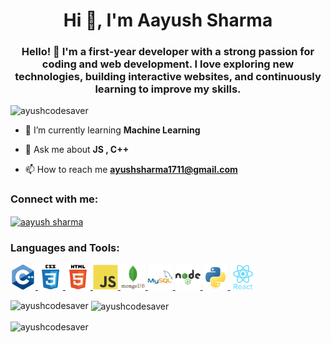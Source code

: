 <h1 align="center">Hi 👋, I'm Aayush Sharma</h1>
<h3 align="center">Hello! 👋 I'm a first-year developer with a strong passion for coding and web development. I love exploring new technologies, building interactive websites, and continuously learning to improve my skills.</h3>

<p align="left"> <img src="https://komarev.com/ghpvc/?username=ayushcodesaver&label=Profile%20views&color=0e75b6&style=flat" alt="ayushcodesaver" /> </p>

- 🌱 I’m currently learning **Machine Learning**

- 💬 Ask me about **JS , C++**

- 📫 How to reach me **ayushsharma1711@gmail.com**

<h3 align="left">Connect with me:</h3>
<p align="left">
<a href="https://linkedin.com/in/aayush sharma" target="blank"><img align="center" src="https://raw.githubusercontent.com/rahuldkjain/github-profile-readme-generator/master/src/images/icons/Social/linked-in-alt.svg" alt="aayush sharma" height="30" width="40" /></a>
</p>

<h3 align="left">Languages and Tools:</h3>
<p align="left"> <a href="https://www.w3schools.com/cpp/" target="_blank" rel="noreferrer"> <img src="https://raw.githubusercontent.com/devicons/devicon/master/icons/cplusplus/cplusplus-original.svg" alt="cplusplus" width="40" height="40"/> </a> <a href="https://www.w3schools.com/css/" target="_blank" rel="noreferrer"> <img src="https://raw.githubusercontent.com/devicons/devicon/master/icons/css3/css3-original-wordmark.svg" alt="css3" width="40" height="40"/> </a> <a href="https://www.w3.org/html/" target="_blank" rel="noreferrer"> <img src="https://raw.githubusercontent.com/devicons/devicon/master/icons/html5/html5-original-wordmark.svg" alt="html5" width="40" height="40"/> </a> <a href="https://developer.mozilla.org/en-US/docs/Web/JavaScript" target="_blank" rel="noreferrer"> <img src="https://raw.githubusercontent.com/devicons/devicon/master/icons/javascript/javascript-original.svg" alt="javascript" width="40" height="40"/> </a> <a href="https://www.mongodb.com/" target="_blank" rel="noreferrer"> <img src="https://raw.githubusercontent.com/devicons/devicon/master/icons/mongodb/mongodb-original-wordmark.svg" alt="mongodb" width="40" height="40"/> </a> <a href="https://www.mysql.com/" target="_blank" rel="noreferrer"> <img src="https://raw.githubusercontent.com/devicons/devicon/master/icons/mysql/mysql-original-wordmark.svg" alt="mysql" width="40" height="40"/> </a> <a href="https://nodejs.org" target="_blank" rel="noreferrer"> <img src="https://raw.githubusercontent.com/devicons/devicon/master/icons/nodejs/nodejs-original-wordmark.svg" alt="nodejs" width="40" height="40"/> </a> <a href="https://www.python.org" target="_blank" rel="noreferrer"> <img src="https://raw.githubusercontent.com/devicons/devicon/master/icons/python/python-original.svg" alt="python" width="40" height="40"/> </a> <a href="https://reactjs.org/" target="_blank" rel="noreferrer"> <img src="https://raw.githubusercontent.com/devicons/devicon/master/icons/react/react-original-wordmark.svg" alt="react" width="40" height="40"/> </a> </p>

<p><img align="left" src="https://github-readme-stats.vercel.app/api/top-langs?username=ayushcodesaver&show_icons=true&locale=en&layout=compact" alt="ayushcodesaver" /></p>

<p>&nbsp;<img align="center" src="https://github-readme-stats.vercel.app/api?username=ayushcodesaver&show_icons=true&locale=en" alt="ayushcodesaver" /></p>

<p><img align="center" src="https://github-readme-streak-stats.herokuapp.com/?user=ayushcodesaver&" alt="ayushcodesaver" /></p>

